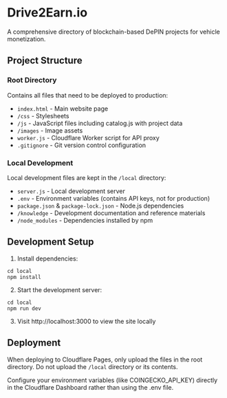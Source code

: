 # Drive2Earn.io

A comprehensive directory of blockchain-based DePIN projects for vehicle monetization.

## Project Structure

### Root Directory
Contains all files that need to be deployed to production:
- `index.html` - Main website page
- `/css` - Stylesheets
- `/js` - JavaScript files including catalog.js with project data
- `/images` - Image assets
- `worker.js` - Cloudflare Worker script for API proxy
- `.gitignore` - Git version control configuration

### Local Development
Local development files are kept in the `/local` directory:
- `server.js` - Local development server
- `.env` - Environment variables (contains API keys, not for production)
- `package.json` & `package-lock.json` - Node.js dependencies
- `/knowledge` - Development documentation and reference materials
- `/node_modules` - Dependencies installed by npm

## Development Setup

1. Install dependencies:
```
cd local
npm install
```

2. Start the development server:
```
cd local
npm run dev
```

3. Visit http://localhost:3000 to view the site locally

## Deployment

When deploying to Cloudflare Pages, only upload the files in the root directory. 
Do not upload the `/local` directory or its contents.

Configure your environment variables (like COINGECKO_API_KEY) directly in the 
Cloudflare Dashboard rather than using the .env file. 
